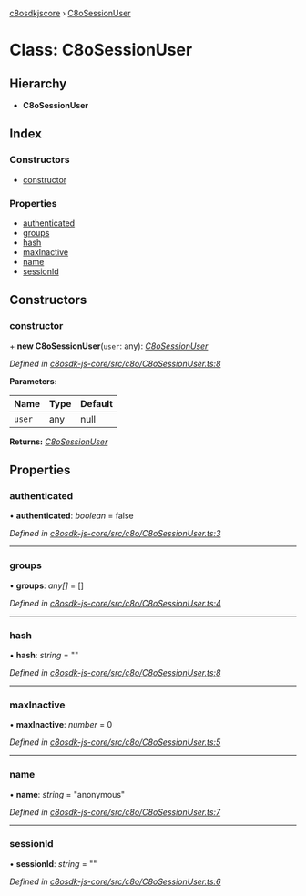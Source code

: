 [c8osdkjscore](../README.md) › [C8oSessionUser](c8osessionuser.md)

# Class: C8oSessionUser

## Hierarchy

* **C8oSessionUser**

## Index

### Constructors

* [constructor](c8osessionuser.md#constructor)

### Properties

* [authenticated](c8osessionuser.md#authenticated)
* [groups](c8osessionuser.md#groups)
* [hash](c8osessionuser.md#hash)
* [maxInactive](c8osessionuser.md#maxinactive)
* [name](c8osessionuser.md#name)
* [sessionId](c8osessionuser.md#sessionid)

## Constructors

###  constructor

\+ **new C8oSessionUser**(`user`: any): *[C8oSessionUser](c8osessionuser.md)*

*Defined in [c8osdk-js-core/src/c8o/C8oSessionUser.ts:8](https://github.com/convertigo/c8osdk-angular/blob/e9a73ab/src/c8o/C8oSessionUser.ts#L8)*

**Parameters:**

Name | Type | Default |
------ | ------ | ------ |
`user` | any |  null |

**Returns:** *[C8oSessionUser](c8osessionuser.md)*

## Properties

###  authenticated

• **authenticated**: *boolean* = false

*Defined in [c8osdk-js-core/src/c8o/C8oSessionUser.ts:3](https://github.com/convertigo/c8osdk-angular/blob/e9a73ab/src/c8o/C8oSessionUser.ts#L3)*

___

###  groups

• **groups**: *any[]* =  []

*Defined in [c8osdk-js-core/src/c8o/C8oSessionUser.ts:4](https://github.com/convertigo/c8osdk-angular/blob/e9a73ab/src/c8o/C8oSessionUser.ts#L4)*

___

###  hash

• **hash**: *string* = ""

*Defined in [c8osdk-js-core/src/c8o/C8oSessionUser.ts:8](https://github.com/convertigo/c8osdk-angular/blob/e9a73ab/src/c8o/C8oSessionUser.ts#L8)*

___

###  maxInactive

• **maxInactive**: *number* = 0

*Defined in [c8osdk-js-core/src/c8o/C8oSessionUser.ts:5](https://github.com/convertigo/c8osdk-angular/blob/e9a73ab/src/c8o/C8oSessionUser.ts#L5)*

___

###  name

• **name**: *string* = "anonymous"

*Defined in [c8osdk-js-core/src/c8o/C8oSessionUser.ts:7](https://github.com/convertigo/c8osdk-angular/blob/e9a73ab/src/c8o/C8oSessionUser.ts#L7)*

___

###  sessionId

• **sessionId**: *string* = ""

*Defined in [c8osdk-js-core/src/c8o/C8oSessionUser.ts:6](https://github.com/convertigo/c8osdk-angular/blob/e9a73ab/src/c8o/C8oSessionUser.ts#L6)*
